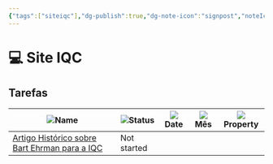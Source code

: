 ```yaml
---
{"tags":["siteiqc"],"dg-publish":true,"dg-note-icon":"signpost","noteIcon":"signpost","permalink":"/07-indexes/site-iqc/","dgPassFrontmatter":true,"created":"2025-10-16T10:21:16.871+01:00","updated":"2025-10-24T16:53:09.172+01:00"}
---
```


# 💻 Site IQC

## Tarefas

|![](Dashboard/Attachments/font_gray%20149.svg)Name|![](Dashboard/Attachments/burst_gray%206.svg)Status|![](Dashboard/Attachments/calendar_gray%201234.svg)Date|![](Dashboard/Attachments/arrow-circle-down_gray%20930.svg)Mês|![](Dashboard/Attachments/formula_gray%20470.svg)Property|
|---|---|---|---|---|
|[Artigo Histórico sobre Bart Ehrman para a IQC](Site%20IQC/Tarefas/Artigo%20Hist%C3%B3rico%20sobre%20Bart%20Ehrman%20para%20a%20IQC%20189535ff8bdc80e4a6e6e1dd64df5f0a.html)|Not started||||